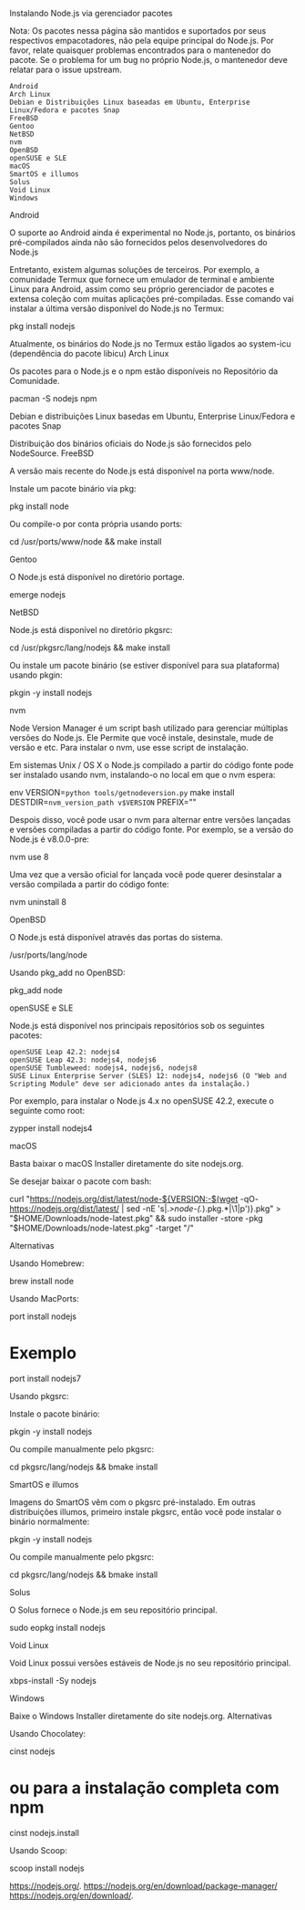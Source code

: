 
Instalando Node.js via gerenciador pacotes

Nota: Os pacotes nessa página são mantidos e suportados por seus respectivos empacotadores, não pela equipe principal do Node.js. Por favor, relate quaisquer problemas encontrados para o mantenedor do pacote. Se o problema for um bug no próprio Node.js, o mantenedor deve relatar para o issue upstream.

    Android
    Arch Linux
    Debian e Distribuições Linux baseadas em Ubuntu, Enterprise Linux/Fedora e pacotes Snap
    FreeBSD
    Gentoo
    NetBSD
    nvm
    OpenBSD
    openSUSE e SLE
    macOS
    SmartOS e illumos
    Solus
    Void Linux
    Windows

Android

O suporte ao Android ainda é experimental no Node.js, portanto, os binários pré-compilados ainda não são fornecidos pelos desenvolvedores do Node.js

Entretanto, existem algumas soluções de terceiros. Por exemplo, a comunidade Termux que fornece um emulador de terminal e ambiente Linux para Android, assim como seu próprio gerenciador de pacotes e extensa coleção com muitas aplicações pré-compiladas. Esse comando vai instalar a última versão disponível do Node.js no Termux:

pkg install nodejs

Atualmente, os binários do Node.js no Termux estão ligados ao system-icu (dependência do pacote libicu)
Arch Linux

Os pacotes para o Node.js e o npm estão disponíveis no Repositório da Comunidade.

pacman -S nodejs npm

Debian e distribuições Linux basedas em Ubuntu, Enterprise Linux/Fedora e pacotes Snap

Distribuição dos binários oficiais do Node.js são fornecidos pelo NodeSource.
FreeBSD

A versão mais recente do Node.js está disponível na porta www/node.

Instale um pacote binário via pkg:

pkg install node

Ou compile-o por conta própria usando ports:

cd /usr/ports/www/node && make install

Gentoo

O Node.js está disponível no diretório portage.

emerge nodejs

NetBSD

Node.js está disponível no diretório pkgsrc:

cd /usr/pkgsrc/lang/nodejs && make install

Ou instale um pacote binário (se estiver disponível para sua plataforma) usando pkgin:

pkgin -y install nodejs

nvm

Node Version Manager é um script bash utilizado para gerenciar múltiplas versões do Node.js. Ele Permite que você instale, desinstale, mude de versão e etc. Para instalar o nvm, use esse script de instalação.

Em sistemas Unix / OS X o Node.js compilado a partir do código fonte pode ser instalado usando nvm, instalando-o no local em que o nvm espera:

env VERSION=`python tools/getnodeversion.py` make install DESTDIR=`nvm_version_path v$VERSION` PREFIX=""

Despois disso, você pode usar o nvm para alternar entre versões lançadas e versões compiladas a partir do código fonte. Por exemplo, se a versão do Node.js é v8.0.0-pre:

nvm use 8

Uma vez que a versão oficial for lançada você pode querer desinstalar a versão compilada a partir do código fonte:

nvm uninstall 8

OpenBSD

O Node.js está disponível através das portas do sistema.

/usr/ports/lang/node

Usando pkg_add no OpenBSD:

pkg_add node

openSUSE e SLE

Node.js está disponível nos principais repositórios sob os seguintes pacotes:

    openSUSE Leap 42.2: nodejs4
    openSUSE Leap 42.3: nodejs4, nodejs6
    openSUSE Tumbleweed: nodejs4, nodejs6, nodejs8
    SUSE Linux Enterprise Server (SLES) 12: nodejs4, nodejs6 (O "Web and Scripting Module" deve ser adicionado antes da instalação.)

Por exemplo, para instalar o Node.js 4.x no openSUSE 42.2, execute o seguinte como root:

zypper install nodejs4

macOS

Basta baixar o macOS Installer diretamente do site nodejs.org.

Se desejar baixar o pacote com bash:

curl "https://nodejs.org/dist/latest/node-${VERSION:-$(wget -qO- https://nodejs.org/dist/latest/ | sed -nE 's|.*>node-(.*)\.pkg</a>.*|\1|p')}.pkg" > "$HOME/Downloads/node-latest.pkg" && sudo installer -store -pkg "$HOME/Downloads/node-latest.pkg" -target "/"

Alternativas

Usando Homebrew:

brew install node

Usando MacPorts:

port install nodejs<major version>

# Exemplo
port install nodejs7

Usando pkgsrc:

Instale o pacote binário:

pkgin -y install nodejs

Ou compile manualmente pelo pkgsrc:

cd pkgsrc/lang/nodejs && bmake install

SmartOS e illumos

Imagens do SmartOS vêm com o pkgsrc pré-instalado. Em outras distribuições illumos, primeiro instale pkgsrc, então você pode instalar o binário normalmente:

pkgin -y install nodejs

Ou compile manualmente pelo pkgsrc:

cd pkgsrc/lang/nodejs && bmake install

Solus

O Solus fornece o Node.js em seu repositório principal.

sudo eopkg install nodejs

Void Linux

Void Linux possui versões estáveis de Node.js no seu repositório principal.

xbps-install -Sy nodejs

Windows

Baixe o Windows Installer diretamente do site nodejs.org.
Alternativas

Usando Chocolatey:

cinst nodejs
# ou para a instalação completa com npm
cinst nodejs.install

Usando Scoop:

scoop install nodejs

https://nodejs.org/.
https://nodejs.org/en/download/package-manager/
https://nodejs.org/en/download/.
